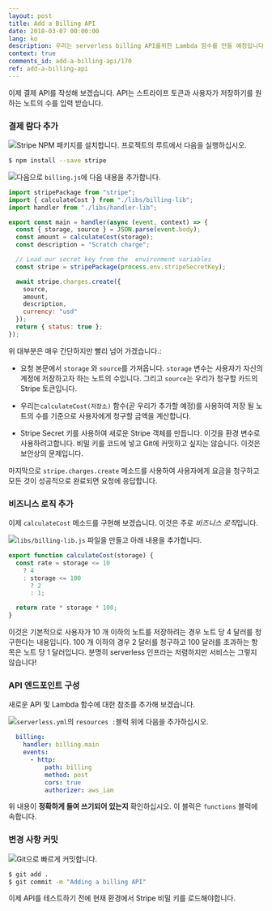 ```yaml
---
layout: post
title: Add a Billing API
date: 2018-03-07 00:00:00
lang: ko
description: 우리는 serverless billing API를위한 Lambda 함수를 만들 예정입니다. 앱으로 전달 된 Stripe 토큰을 가져와 Stripe JS SDK를 사용하여 지불을 처리합니다. 
context: true
comments_id: add-a-billing-api/170
ref: add-a-billing-api
---
```


이제 결제 API를 작성해 보겠습니다. API는 스트라이프 토큰과 사용자가 저장하기를 원하는 노트의 수를 입력 받습니다.

### 결제 람다 추가

<img class="code-marker" src="/assets/s.png" />Stripe NPM 패키지를 설치합니다. 프로젝트의 루트에서 다음을 실행하십시오.


``` bash
$ npm install --save stripe
```

<img class="code-marker" src="/assets/s.png" />다음으로 `billing.js`에 다음 내용을 추가합니다.

``` js
import stripePackage from "stripe";
import { calculateCost } from "./libs/billing-lib";
import handler from "./libs/handler-lib";

export const main = handler(async (event, context) => {
  const { storage, source } = JSON.parse(event.body);
  const amount = calculateCost(storage);
  const description = "Scratch charge";

  // Load our secret key from the  environment variables
  const stripe = stripePackage(process.env.stripeSecretKey);

  await stripe.charges.create({
    source,
    amount,
    description,
    currency: "usd"
  });
  return { status: true };
});
```

위 대부분은 매우 간단하지만 빨리 넘어 가겠습니다.:

- 요청 본문에서 `storage` 와 `source`를 가져옵니다. `storage` 변수는 사용자가 자신의 계정에 저장하고자 하는 노트의 수입니다. 그리고 `source`는 우리가 청구할 카드의 Stripe 토큰입니다.

- 우리는`calculateCost(저장소)` 함수(곧 우리가 추가할 예정)를 사용하여 저장 될 노트의 수를 기준으로 사용자에게 청구할 금액을 계산합니다.

- Stripe Secret 키를 사용하여 새로운 Stripe 객체를 만듭니다. 이것을 환경 변수로 사용하려고합니다. 비밀 키를 코드에 넣고 Git에 커밋하고 싶지는 않습니다. 이것은 보안상의 문제입니다.

마지막으로 `stripe.charges.create` 메소드를 사용하여 사용자에게 요금을 청구하고 모든 것이 성공적으로 완료되면 요청에 응답합니다.

### 비즈니스 로직 추가

이제 `calculateCost` 메소드를 구현해 보겠습니다. 이것은 주로 *비즈니스 로직*입니다.

<img class="code-marker" src="/assets/s.png" />`libs/billing-lib.js` 파일을 만들고 아래 내용을 추가합니다.

``` js
export function calculateCost(storage) {
  const rate = storage <= 10
    ? 4
    : storage <= 100
      ? 2
      : 1;

  return rate * storage * 100;
}
```

이것은 기본적으로 사용자가 10 개 이하의 노트를 저장하려는 경우 노트 당 4 달러를 청구한다는 내용입니다. 100 개 이하의 경우 2 달러를 청구하고 100 달러를 초과하는 항목은 노트 당 1 달러입니다. 분명히 serverless 인프라는 저렴하지만 서비스는 그렇지 않습니다!

### API 엔드포인트 구성

새로운 API 및 Lambda 함수에 대한 참조를 추가해 보겠습니다.

<img class="code-marker" src="/assets/s.png" />`serverless.yml`의 `resources :`블럭 위에 다음을 추가하십시오.

``` yml
  billing:
    handler: billing.main
    events:
      - http:
          path: billing
          method: post
          cors: true
          authorizer: aws_iam
```

위 내용이 **정확하게 들여 쓰기되어 있는지** 확인하십시오. 이 블럭은 `functions` 블럭에 속합니다.

### 변경 사항 커밋 

<img class="code-marker" src="/assets/s.png" />Git으로 빠르게 커밋합니다.

``` bash
$ git add .
$ git commit -m "Adding a billing API"
```

이제 API를 테스트하기 전에 현재 환경에서 Stripe 비밀 키를 로드해야합니다.
